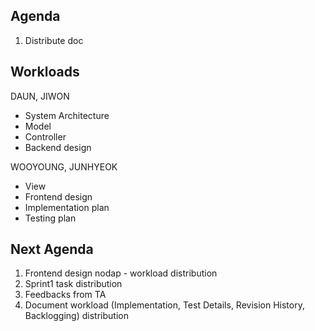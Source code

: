 ## Agenda
1. Distribute doc

## Workloads

DAUN, JIWON
* System Architecture
* Model
* Controller
* Backend design

WOOYOUNG, JUNHYEOK
* View
* Frontend design
* Implementation plan
* Testing plan

## Next Agenda
1. Frontend design nodap - workload distribution
2. Sprint1 task distribution
3. Feedbacks from TA
4. Document workload (Implementation, Test Details, Revision History, Backlogging) distribution
